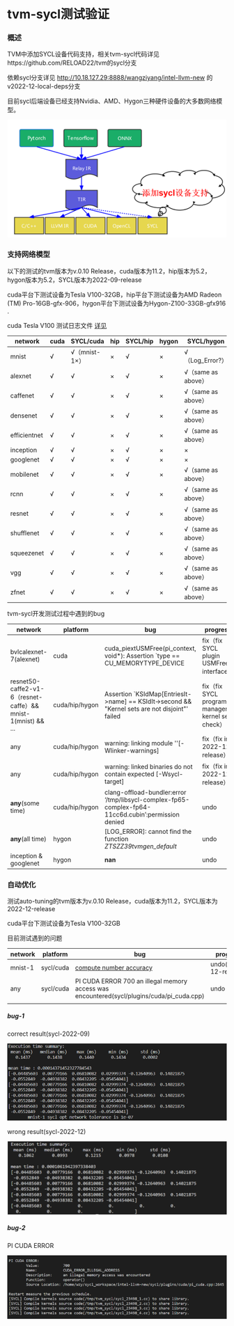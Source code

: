 # tvm-sycl测试验证

### 概述

TVM中添加SYCL设备代码支持，相关tvm-sycl代码详见https://github.com/RELOAD22/tvm的sycl分支

依赖sycl分支详见 http://10.18.127.29:8888/wangziyang/intel-llvm-new 的v2022-12-local-deps分支

目前sycl后端设备已经支持Nvidia、AMD、Hygon三种硬件设备的大多数网络模型。

![tvm-sycl框架图](imgs/tvm-sycl-structure.png)

### 支持网络模型

以下的测试的tvm版本为v.0.10 Release，cuda版本为11.2，hip版本为5.2，hygon版本为5.2，SYCL版本为2022-09-release

cuda平台下测试设备为Tesla V100-32GB，hip平台下测试设备为AMD Radeon (TM) Pro-16GB-gfx-906，hygon平台下测试设备为Hygon-Z100-33GB-gfx916 . 

cuda Tesla V100 测试日志文件 [详见](tvm-cuda-V100-sycl-test-result/cuda-V100-networksummary.xlsx)

| network      | cuda | SYCL/cuda     | hip  | SYCL/hip | hygon | SYCL/hygon         |
| ------------ | ---- | ------------- | ---- | -------- | ----- | ------------------ |
| mnist        | √    | √（mnist-1×） | ×    | √        | ×     | √（Log_Error?）    |
| alexnet      | √    | √             | ×    | √        | ×     | √（same as above） |
| caffenet     | √    | √             | ×    | √        | ×     | √（same as above） |
| densenet     | √    | √             | ×    | √        | ×     | √（same as above） |
| efficientnet | √    | √             | ×    | √        | ×     | √（same as above） |
| inception    | √    | √             | ×    | √        | ×     | ×                  |
| googlenet    | √    | √             | ×    | √        | ×     | ×                  |
| mobilenet    | √    | √             | ×    | √        | ×     | √（same as above） |
| rcnn         | √    | √             | ×    | √        | ×     | √（same as above） |
| resnet       | √    | √             | ×    | √        | ×     | √（same as above） |
| shufflenet   | √    | √             | ×    | √        | ×     | √（same as above） |
| squeezenet   | √    | √             | ×    | √        | ×     | √（same as above） |
| vgg          | √    | √             | ×    | √        | ×     | √（same as above） |
| zfnet        | √    | √             | ×    | √        | ×     | √（same as above） |

tvm-sycl开发测试过程中遇到的bug

| network                                                      | platform       | bug                                                          | progress                                          |
| ------------------------------------------------------------ | -------------- | ------------------------------------------------------------ | ------------------------------------------------- |
| bvlcalexnet-7(alexnet)                                       | cuda           | cuda_piextUSMFree(pi_context, void*): Assertion `type == CU_MEMORYTYPE_DEVICE | fix（fix SYCL plugin USMFree interface）          |
| resnet50-caffe2-v1-6（resnet-caffe）&& mnist-1(mnist) && ... | cuda/hip/hygon | Assertion `KSIdMap[EntriesIt->name] == KSIdIt->second && "Kernel sets are not disjoint"' failed | fix（fix SYCL program manager kernel sets check） |
| any                                                          | cuda/hip/hygon | warning: linking module ''[-Wlinker-warnings]                | fix（fix in 2022-12-release）                     |
| any                                                          | cuda/hip/hygon | warning: linked binaries do not contain expected [-Wsycl-target] | fix（fix in 2022-12-release）                     |
| **any**(some time)                                           | cuda/hip/hygon | clang-offload-bundler:error ‘/tmp/libsycl-complex-fp65-complex-fp64-11cc6d.cubin’:permission denied | undo                                              |
| **any**(all time)                                            | hygon          | [LOG_ERROR]: cannot find the function _ZTSZZ39tvmgen_default_ | undo                                              |
| inception & googlenet                                        | hygon          | **nan**                                                      | undo                                              |

### 自动优化

测试auto-tuning的tvm版本为v.0.10 Release，cuda版本为11.2，SYCL版本为2022-12-release

cuda平台下测试设备为Tesla V100-32GB

目前测试遇到的问题

| network | platform  | bug                                                          | progress              |
| ------- | --------- | ------------------------------------------------------------ | --------------------- |
| mnist-1 | sycl/cuda | [compute number accuracy]()                                  | undo(2022-12-release) |
| any     | sycl/cuda | PI CUDA ERROR 700 an illegal memory access was encountered(sycl/plugins/cuda/pi_cuda.cpp) | undo                  |
|         |           |                                                              |                       |

##### bug-1

correct result(sycl-2022-09)

![correct-result.png](imgs/auto-tune-mnist-1-correct.png)

wrong result(sycl-2022-12)

![wrong-result.png](imgs/auto-tune-mnist-1-wrong.png)

##### bug-2

PI CUDA ERROR

![PI_CUDA_ERROR.png](imgs/PI_CUDA_ERROR.png)